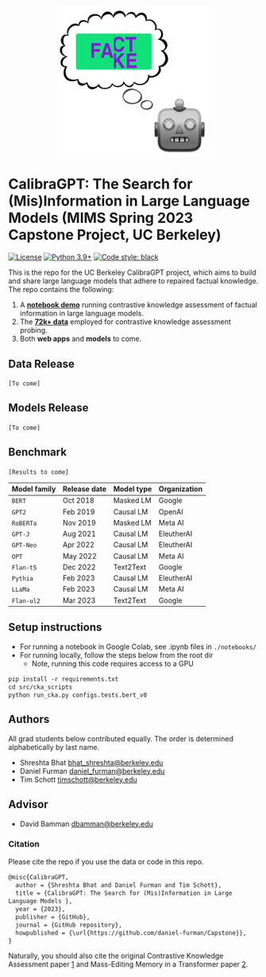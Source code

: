 
<p align="center" width="100%">
<a href="https://www.ischool.berkeley.edu/projects/2022/calibragpt-identifying-misinformation-large-language-models" target="_blank"><img src="assets/capstone-icon.png" alt="UCB-CalibraGPT" style="width: 50%; min-width: 300px; display: block; margin: auto;"></a>
</p>

# CalibraGPT: The Search for (Mis)Information in Large Language Models (MIMS Spring 2023 Capstone Project, UC Berkeley)
[![License](https://img.shields.io/badge/License-Apache_2.0-green.svg)](https://github.com/daniel-furman/Capstone/blob/main/LICENSE) 
[![Python 3.9+](https://img.shields.io/badge/python-3.9+-blue.svg)](https://www.python.org/downloads/release/python-390/) 
[![Code style: black](https://img.shields.io/badge/code%20style-black-000000.svg)](https://github.com/psf/black) 

This is the repo for the UC Berkeley CalibraGPT project, which aims to build and share large language models that adhere to repaired factual knowledge. The repo contains the following:

1. A [**notebook demo**][notebook_cka_demo] running contrastive knowledge assessment of factual information in large language models.
2. The [**72k+ data**][data] employed for contrastive knowledge assessment probing. 
3. Both **web apps** and **models** to come. 

## Data Release

`[To come]`

## Models Release

`[To come]`

## Benchmark

`[Results to come]`

| Model family | Release date | Model type | Organization |
|--------------|--------------|------------|--------------|
| `BERT`       | Oct 2018     | Masked LM  | Google       |
| `GPT2`       | Feb 2019     | Causal LM  | OpenAI       |
| `RoBERTa`    | Nov 2019     | Masked LM  | Meta AI      |
| `GPT-J`      | Aug 2021     | Causal LM  | EleutherAI   |
| `GPT-Neo`    | Apr 2022     | Causal LM  | EleutherAI   |
| `OPT`        | May 2022     | Causal LM  | Meta AI      |
| `Flan-t5`    | Dec 2022     | Text2Text  | Google       |
| `Pythia`     | Feb 2023     | Causal LM  | EleutherAI   |
| `LLaMa`      | Feb 2023     | Causal LM  | Meta AI      |
| `Flan-ul2`   | Mar 2023     | Text2Text  | Google       |

## Setup instructions

* For running a notebook in Google Colab, see .ipynb files in ```./notebooks/```
* For running locally, follow the steps below from the root dir
    * Note, running this code requires access to a GPU

```
pip install -r requirements.txt
cd src/cka_scripts
python run_cka.py configs.tests.bert_v0
```

## Authors
All grad students below contributed equally. The order is determined alphabetically by last name. 

* Shreshta Bhat <bhat_shreshta@berkeley.edu>
* Daniel Furman <daniel_furman@berkeley.edu>
* Tim Schott <timschott@berkeley.edu>

## Advisor

* David Bamman <dbamman@berkeley.edu>

### Citation

Please cite the repo if you use the data or code in this repo.
```
@misc{CalibraGPT,
  author = {Shreshta Bhat and Daniel Furman and Tim Schott},
  title = {CalibraGPT: The Search for (Mis)Information in Large Language Models },
  year = {2023},
  publisher = {GitHub},
  journal = {GitHub repository},
  howpublished = {\url{https://github.com/daniel-furman/Capstone}},
}
```

Naturally, you should also cite the original Contrastive Knowledge Assessment paper [1][cka] and Mass-Editing Memory in a Transformer paper [2][memit].

[notebook_cka_demo]: https://colab.research.google.com/github/daniel-furman/Capstone/blob/main/notebooks/cka_run_main_demo.ipynb
[data]: https://github.com/daniel-furman/Capstone/tree/main/data
[cka]: https://arxiv.org/abs/2210.03329
[memit]: https://arxiv.org/abs/2210.07229
